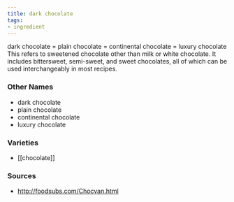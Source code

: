```yaml
---
title: dark chocolate
tags:
- ingredient
---
```

dark chocolate = plain chocolate = continental chocolate = luxury chocolate This refers to sweetened chocolate other than milk or white chocolate. It includes bittersweet, semi-sweet, and sweet chocolates, all of which can be used interchangeably in most recipes.

### Other Names

* dark chocolate
* plain chocolate
* continental chocolate
* luxury chocolate

### Varieties

* [[chocolate]]

### Sources
* http://foodsubs.com/Chocvan.html
